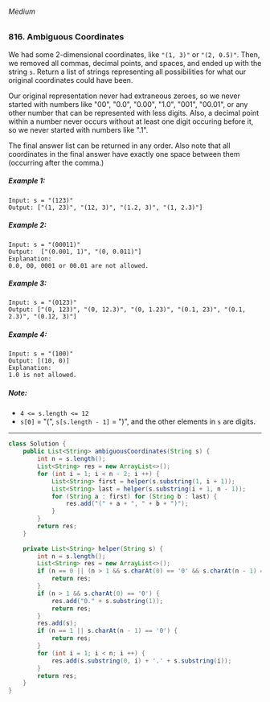 ###### Medium

### 816. Ambiguous Coordinates

We had some 2-dimensional coordinates, like `"(1, 3)"` or `"(2, 0.5)"`.  Then, we removed all commas, decimal points, and spaces, and ended up with the string `s`.  Return a list of strings representing all possibilities for what our original coordinates could have been.

Our original representation never had extraneous zeroes, so we never started with numbers like "00", "0.0", "0.00", "1.0", "001", "00.01", or any other number that can be represented with less digits.  Also, a decimal point within a number never occurs without at least one digit occuring before it, so we never started with numbers like ".1".

The final answer list can be returned in any order.  Also note that all coordinates in the final answer have exactly one space between them (occurring after the comma.)

##### Example 1:
```
Input: s = "(123)"
Output: ["(1, 23)", "(12, 3)", "(1.2, 3)", "(1, 2.3)"]
```
##### Example 2:
```
Input: s = "(00011)"
Output:  ["(0.001, 1)", "(0, 0.011)"]
Explanation: 
0.0, 00, 0001 or 00.01 are not allowed.
```
##### Example 3:
```
Input: s = "(0123)"
Output: ["(0, 123)", "(0, 12.3)", "(0, 1.23)", "(0.1, 23)", "(0.1, 2.3)", "(0.12, 3)"]
```
##### Example 4:
```
Input: s = "(100)"
Output: [(10, 0)]
Explanation: 
1.0 is not allowed.
``` 

##### Note:

- `4 <= s.length <= 12`
- `s[0]` = "(", `s[s.length - 1]` = ")", and the other elements in `s` are digits.

***

```java
class Solution {
    public List<String> ambiguousCoordinates(String s) {
        int n = s.length();
        List<String> res = new ArrayList<>();
        for (int i = 1; i < n - 2; i ++) {
            List<String> first = helper(s.substring(1, i + 1));
            List<String> last = helper(s.substring(i + 1, n - 1));
            for (String a : first) for (String b : last) {
                res.add("(" + a + ", " + b + ")");
            }
        }
        return res;
    }
    
    private List<String> helper(String s) {
        int n = s.length();
        List<String> res = new ArrayList<>();
        if (n == 0 || (n > 1 && s.charAt(0) == '0' && s.charAt(n - 1) == '0')) {
            return res;
        }
        if (n > 1 && s.charAt(0) == '0') {
            res.add("0." + s.substring(1));
            return res;
        }
        res.add(s);
        if (n == 1 || s.charAt(n - 1) == '0') {
            return res;
        }
        for (int i = 1; i < n; i ++) {
            res.add(s.substring(0, i) + '.' + s.substring(i));
        }
        return res;
    }
}
```
